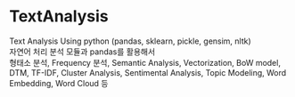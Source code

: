 # TextAnalysis
Text Analysis Using python (pandas, sklearn, pickle, gensim, nltk)    
자연어 처리 분석 모듈과 pandas를 활용해서     
형태소 분석, Frequency 분석, Semantic Analysis, Vectorization, BoW model, DTM, TF-IDF, Cluster Analysis, Sentimental Analysis, Topic Modeling, Word Embedding, Word Cloud 등 
